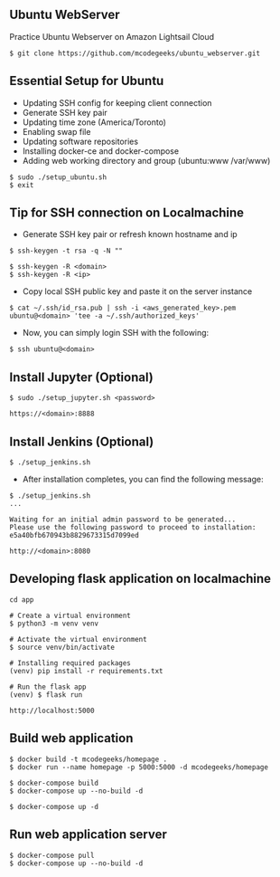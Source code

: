 ## Ubuntu WebServer
Practice Ubuntu Webserver on Amazon Lightsail Cloud
```
$ git clone https://github.com/mcodegeeks/ubuntu_webserver.git
```

## Essential Setup for Ubuntu
- Updating SSH config for keeping client connection
- Generate SSH key pair
- Updating time zone (America/Toronto)
- Enabling swap file
- Updating software repositories
- Installing docker-ce and docker-compose
- Adding web working directory and group (ubuntu:www /var/www)
```
$ sudo ./setup_ubuntu.sh 
$ exit
```

## Tip for SSH connection on Localmachine
- Generate SSH key pair or refresh known hostname and ip
```
$ ssh-keygen -t rsa -q -N ""
```
```
$ ssh-keygen -R <domain>
$ ssh-keygen -R <ip>
```
- Copy local SSH public key and paste it on the server instance 
```
$ cat ~/.ssh/id_rsa.pub | ssh -i <aws_generated_key>.pem ubuntu@<domain> 'tee -a ~/.ssh/authorized_keys'
```
- Now, you can simply login SSH with the following:
```
$ ssh ubuntu@<domain>
```

## Install Jupyter (Optional)
```
$ sudo ./setup_jupyter.sh <password>
```
```
https://<domain>:8888
```

## Install Jenkins (Optional)
```
$ ./setup_jenkins.sh
```
- After installation completes, you can find the following message:
```
$ ./setup_jenkins.sh 
...

Waiting for an initial admin password to be generated...
Please use the following password to proceed to installation:
e5a40bfb670943b8829673315d7099ed

```
```
http://<domain>:8080
```
## Developing flask application on localmachine
```
cd app

# Create a virtual environment
$ python3 -m venv venv 

# Activate the virtual environment
$ source venv/bin/activate

# Installing required packages
(venv) pip install -r requirements.txt

# Run the flask app
(venv) $ flask run
```
```
http://localhost:5000
```

## Build web application
```
$ docker build -t mcodegeeks/homepage .
$ docker run --name homepage -p 5000:5000 -d mcodegeeks/homepage
```
```
$ docker-compose build
$ docker-compose up --no-build -d
```
```
$ docker-compose up -d
```

## Run web application server
```
$ docker-compose pull
$ docker-compose up --no-build -d 
```
